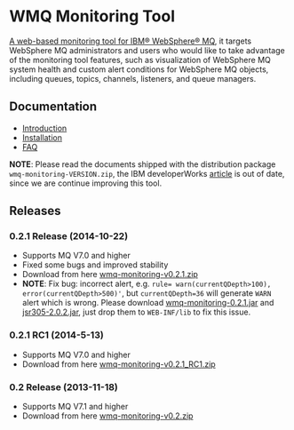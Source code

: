 WMQ Monitoring Tool
==============

[A web-based monitoring tool for IBM® WebSphere® MQ](http://www.ibm.com/developerworks/websphere/library/techarticles/1311_jin/1311_jin.html), it targets WebSphere MQ administrators and users who would like to take advantage of the monitoring tool features, such as visualization of WebSphere MQ system health and custom alert conditions for WebSphere MQ objects, including queues, topics, channels, listeners, and queue managers.


## Documentation
* [Introduction](https://github.com/wmq-monitoring/wmq-monitoring/wiki/Introduction)
* [Installation](https://github.com/wmq-monitoring/wmq-monitoring/wiki/Installation)
* [FAQ](https://github.com/wmq-monitoring/wmq-monitoring/wiki/FAQ)

**NOTE**: Please read the documents shipped with the distribution package `wmq-monitoring-VERSION.zip`, the IBM developerWorks [article](http://www.ibm.com/developerworks/websphere/library/techarticles/1311_jin/1311_jin.html) is out of date, since we are continue improving this tool.

## Releases


### 0.2.1 Release (2014-10-22) 
  - Supports MQ V7.0 and higher
  - Fixed some bugs and improved stability
  - Download from here [wmq-monitoring-v0.2.1.zip](https://dl.dropboxusercontent.com/u/68813606/wmq-monitoring/wmq-monitoring-0.2.1.zip) 
  -  **NOTE**: Fix bug: incorrect alert, e.g. `rule= warn(currentQDepth>100), error(currentQDepth>500)'`, but `currentQDepth=36` will generate `WARN` alert which is wrong.  Please download [wmq-monitoring-0.2.1.jar]( https://dl.dropboxusercontent.com/u/68813606/wmq-monitoring/bugfix/0.2.1/wmq-monitoring-0.2.1.jar) and [jsr305-2.0.2.jar]( https://dl.dropboxusercontent.com/u/68813606/wmq-monitoring/bugfix/0.2.1/jsr305-2.0.2.jar), just drop them to `WEB-INF/lib` to fix this issue.
  

### 0.2.1 RC1 (2014-5-13) 
  - Supports MQ V7.0 and higher
  - Download from here [wmq-monitoring-v0.2.1_RC1.zip](https://dl.dropboxusercontent.com/u/68813606/wmq-monitoring/wmq-monitoring-0.2.1_RC1.zip) 
  

###  0.2 Release (2013-11-18) 
  - Supports MQ V7.1 and higher
  - Download from here [wmq-monitoring-v0.2.zip](https://dl.dropboxusercontent.com/u/68813606/wmq-monitoring/wmq-monitoring-v0.2.zip) 
